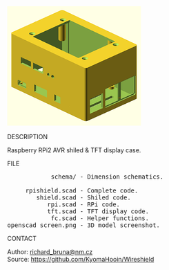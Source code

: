 ![Openscad](https://github.com/KyomaHooin/Wireshield/raw/master/openscad/openscad_screen.png "screenshot")

DESCRIPTION

Raspberry RPi2 AVR shiled & TFT display case.

FILE
<pre>
            schema/ - Dimension schematics.

     rpishield.scad - Complete code.
        shield.scad - Shiled code.
           rpi.scad - RPi code.
           tft.scad - TFT display code.
            fc.scad - Helper functions.
openscad_screen.png - 3D model screenshot.
</pre>
CONTACT

Author: richard_bruna@nm.cz<br>
Source: https://github.com/KyomaHooin/Wireshield

